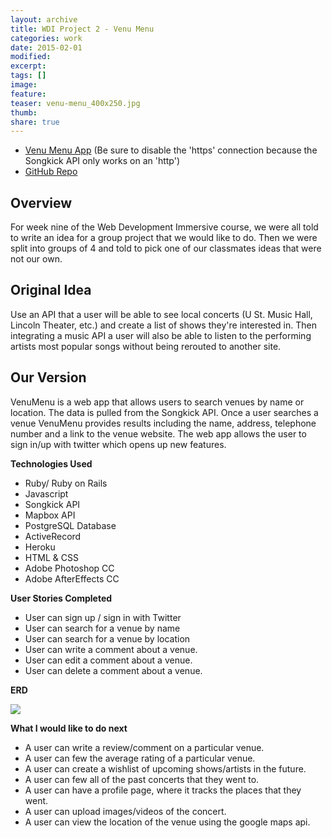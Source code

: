 ```yaml
---
layout: archive
title: WDI Project 2 - Venu Menu
categories: work
date: 2015-02-01
modified:
excerpt:
tags: []
image:
feature:
teaser: venu-menu_400x250.jpg
thumb:
share: true
---
```


- [Venu Menu App](https://venu-menu.herokuapp.com/) (Be sure to disable the 'https' connection because the Songkick API only works on an 'http')
- [GitHub Repo](https://github.com/cagedcrown/VenuMenu)

## Overview
For week nine of the Web Development Immersive course, we were all told to write an idea for a group project that we would like to do.
Then we were split into groups of 4 and told to pick one of our classmates ideas that were not our own.

## Original Idea
Use an API that a user will be able to see local concerts (U St. Music Hall, Lincoln Theater, etc.) and create a list of shows they're interested in.
Then integrating a music API a user will also be able to listen to the performing artists most popular songs without being rerouted to another site.

## Our Version
VenuMenu is a web app that allows users to search venues by name or location. The data is pulled from the Songkick API. Once a user searches a venue VenuMenu provides results including the name, address, telephone number and a link to the venue website. The web app allows the user to sign in/up with twitter which opens up new features.

**Technologies Used**

- Ruby/ Ruby on Rails
- Javascript
- Songkick API
- Mapbox API
- PostgreSQL Database
- ActiveRecord
- Heroku
- HTML & CSS
- Adobe Photoshop CC
- Adobe AfterEffects CC

**User Stories Completed**

- User can sign up / sign in with Twitter
- User can search for a venue by name
- User can search for a venue by location
- User can write a comment about a venue.
- User can edit a comment about a venue.
- User can delete a comment about a venue.

**ERD**

![](https://s3.amazonaws.com/uploads.hipchat.com/39979/1381802/kmj5hp0iTeSJ8V7/venumenu.jpg)

**What I would like to do next**

- A user can write a review/comment on a particular venue.
- A user can few the average rating of a particular venue.
- A user can create a wishlist of upcoming shows/artists in the future.
- A user can few all of the past concerts that they went to.
- A user can have a profile page, where it tracks the places that they went.
- A user can upload images/videos of the concert.
- A user can view the location of the venue using the google maps api.
